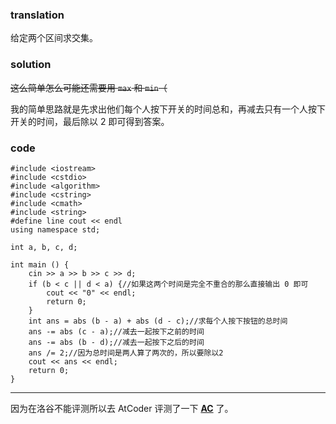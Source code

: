 ### translation

给定两个区间求交集。

### solution

~~这么简单怎么可能还需要用 `max` 和 `min`（~~

我的简单思路就是先求出他们每个人按下开关的时间总和，再减去只有一个人按下开关的时间，最后除以 2 即可得到答案。

### code

```
#include <iostream>
#include <cstdio>
#include <algorithm>
#include <cstring>
#include <cmath>
#include <string>
#define line cout << endl
using namespace std;

int a, b, c, d;

int main () {
	cin >> a >> b >> c >> d;
	if (b < c || d < a) {//如果这两个时间是完全不重合的那么直接输出 0 即可
		cout << "0" << endl;
		return 0;
	}
	int ans = abs (b - a) + abs (d - c);//求每个人按下按钮的总时间
	ans -= abs (c - a);//减去一起按下之前的时间
	ans -= abs (b - d);//减去一起按下之后的时间
	ans /= 2;//因为总时间是两人算了两次的，所以要除以2
	cout << ans << endl;
	return 0;
}
```

----

因为在洛谷不能评测所以去 AtCoder 评测了一下 [**AC**](https://atcoder.jp/contests/abc070/submissions/16582605) 了。